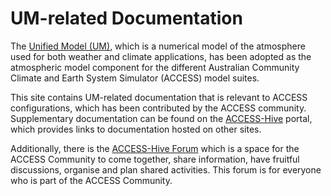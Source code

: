 # UM-related Documentation

The [Unified Model (UM)](https://www.metoffice.gov.uk/research/approach/modelling-systems/unified-model), which is a numerical model of the atmosphere used for both weather and climate applications, has been adopted as the atmospheric model component for the different Australian Community Climate and Earth System Simulator (ACCESS) model suites.

This site contains UM-related documentation that is relevant to ACCESS configurations, which has been contributed by the ACCESS community. Supplementary documentation can be found on the [ACCESS-Hive](https://access-hive.org.au/) portal, which provides links to documentation hosted on other sites.

Additionally, there is the [ACCESS-Hive Forum](https://forum.access-hive.org.au) which is a space for the ACCESS Community to come together, share information, have fruitful discussions, organise and plan shared activities. This forum is for everyone who is part of the ACCESS Community.

